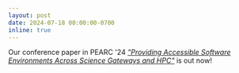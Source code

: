 ```yaml
---
layout: post
date: 2024-07-18 00:00:00-0700
inline: true
---
```


Our conference paper in PEARC '24 [*"Providing Accessible Software Environments Across Science Gateways and HPC"*](http://localhost:4000/publications/10.1145/3626203.3670614) is out now!